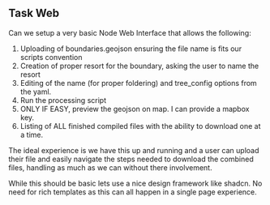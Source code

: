 ## Task Web

Can we setup a very basic Node Web Interface that allows the following:

1. Uploading of boundaries.geojson ensuring the file name is fits our scripts convention
2. Creation of proper resort for the boundary, asking the user to name the resort
3. Editing of the name (for proper foldering) and tree_config options from the yaml.
4. Run the processing script
5. ONLY IF EASY, preview the geojson on map. I can provide a mapbox key.
6. Listing of ALL finished compiled files with the ability to download one at a time.

The ideal experience is we have this up and running and a user can upload their file and easily navigate the steps needed to download the combined files, handling as much as we can without there involvement.

While this should be basic lets use a nice design framework like shadcn. No need for rich templates as this can all happen in a single page experience.
